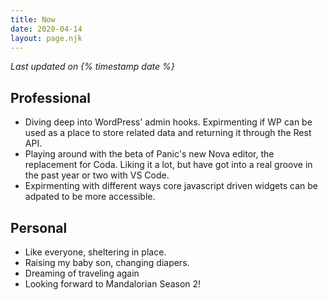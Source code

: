 ```yaml
---
title: Now
date: 2020-04-14
layout: page.njk
---
```

*Last updated on {% timestamp date %}*

## Professional
- Diving deep into WordPress' admin hooks. Expirmenting if WP can be used as a place to store related data and returning it through the Rest API.
- Playing around with the beta of Panic's new Nova editor, the replacement for Coda. Liking it a lot, but have got into a real groove in the past year or two with VS Code.
- Expirmenting with different ways core javascript driven widgets can be adpated to be more accessible.

## Personal
- Like everyone, sheltering in place.
- Raising my baby son, changing diapers.
- Dreaming of traveling again
- Looking forward to Mandalorian Season 2! 